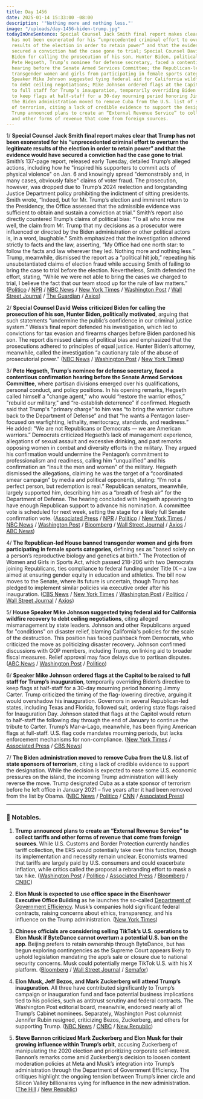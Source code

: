```yaml
---
title: Day 1456
date: 2025-01-14 15:33:00 -08:00
description: '"Nothing more and nothing less."'
image: "/uploads/day-1456-biden-trump.jpg"
todayInOneSentence: Special Counsel Jack Smith final report makes clear that Trump
  has not been exonerated for his “unprecedented criminal effort to overturn the legitimate
  results of the election in order to retain power” and that the evidence would have
  secured a conviction had the case gone to trial; Special Counsel David Weiss criticized
  Biden for calling the prosecution of his son, Hunter Biden, politically motivated;
  Pete Hegseth, Trump’s nominee for defense secretary, faced a contentious confirmation
  hearing before the Senate Armed Services Committee; the Republican-led House banned
  transgender women and girls from participating in female sports categories; House
  Speaker Mike Johnson suggested tying federal aid for California wildfire recovery
  to debt ceiling negotiations; Mike Johnson ordered flags at the Capitol to be raised
  to full staff for Trump’s inauguration, temporarily overriding Biden’s directive
  to keep flags at half-staff for a 30-day mourning period honoring Jimmy Carter;
  the Biden administration moved to remove Cuba from the U.S. list of state sponsors
  of terrorism, citing a lack of credible evidence to support the designation; and
  Trump announced plans to create an “External Revenue Service” to collect tariffs
  and other forms of revenue that come from foreign sources.
---
```


1/ **Special Counsel Jack Smith final report makes clear that Trump has not been exonerated for his “unprecedented criminal effort to overturn the legitimate results of the election in order to retain power” and that the evidence would have secured a conviction had the case gone to trial**. Smith’s 137-page report, released early Tuesday, detailed Trump’s alleged actions, including how he "inspired his supporters to commit acts of physical violence" on Jan. 6 and knowingly spread "demonstrably and, in many cases, obviously false" claims of voter fraud. The prosecution, however, was dropped due to Trump’s 2024 reelection and longstanding Justice Department policy prohibiting the indictment of sitting presidents. Smith wrote, “Indeed, but for Mr. Trump’s election and imminent return to the Presidency, the Office assessed that the admissible evidence was sufficient to obtain and sustain a conviction at trial.” Smith’s report also directly countered Trump’s claims of political bias: “To all who know me well, the claim from Mr. Trump that my decisions as a prosecutor were influenced or directed by the Biden administration or other political actors is, in a word, laughable.” Smith emphasized that the investigation adhered strictly to facts and the law, asserting, “My Office had one north star: to follow the facts and law wherever they led. Nothing more and nothing less.” Trump, meanwhile, dismissed the report as a “political hit job,” repeating his unsubstantiated claims of election fraud while accusing Smith of failing to bring the case to trial before the election. Nevertheless, Smith defended the effort, stating, “While we were not able to bring the cases we charged to trial, I believe the fact that our team stood up for the rule of law matters.” ([Politico](https://www.politico.com/news/2025/01/14/jack-smith-trump-report-00198025) / [NPR](https://www.npr.org/2025/01/14/g-s1-42358/trump-jack-smith-election-report) / [NBC News](https://www.nbcnews.com/politics/justice-department/justice-dept-sends-congress-jack-smiths-report-trumps-effort-overturn-rcna187492) / [New York Times](https://www.nytimes.com/2025/01/14/us/politics/trump-special-counsel-report-election-jan-6.html) / [Washington Post](https://www.washingtonpost.com/national-security/2025/01/13/trump-jan-6-classified-documents-investigations-report-jack-smith/) / [Wall Street Journal](https://www.wsj.com/politics/elections/jack-smith-donald-trump-election-interference-report-f2ecf0fa) / [The Guardian](https://www.theguardian.com/us-news/2025/jan/14/donald-trump-2020-election-conviction-special-counsel-report-jack-smith) / [Axios](https://www.theguardian.com/us-news/2025/jan/14/donald-trump-2020-election-conviction-special-counsel-report-jack-smith)) 

2/ **Special Counsel David Weiss criticized Biden for calling the prosecution of his son, Hunter Biden, politically motivated**, arguing that such statements “undermine the public’s confidence in our criminal justice system.” Weiss’s final report defended his investigation, which led to convictions for tax evasion and firearms charges before Biden pardoned his son. The report dismissed claims of political bias and emphasized that the prosecutions adhered to principles of equal justice. Hunter Biden’s attorney, meanwhile, called the investigation “a cautionary tale of the abuse of prosecutorial power.” ([NBC News](https://www.nbcnews.com/politics/justice-department/justice-department-release-final-report-hunter-biden-investigation-rcna187522) / [Washington Post](https://www.washingtonpost.com/national-security/2025/01/13/hunter-biden-special-counsel-report/) / [New York Times](https://www.nytimes.com/2025/01/13/us/politics/special-counsel-report-hunter-biden.html))

3/ **Pete Hegseth, Trump’s nominee for defense secretary, faced a contentious confirmation hearing before the Senate Armed Services Committee**, where partisan divisions emerged over his qualifications, personal conduct, and policy positions. In his opening remarks, Hegseth called himself a "change agent," who would “restore the warrior ethos,” "rebuild our military," and “re-establish deterrence” if confirmed. Hegseth said that Trump's "primary charge" to him was “to bring the warrior culture back to the Department of Defense” and that “he wants a Pentagon laser-focused on warfighting, lethality, meritocracy, standards, and readiness.” He added: "We are not Republicans or Democrats — we are American warriors.” Democrats criticized Hegseth’s lack of management experience, allegations of sexual assault and excessive drinking, and past remarks opposing women in combat and diversity efforts in the military. They argued his confirmation would undermine the Pentagon’s commitment to professionalism and readiness, calling him “unqualified” and his confirmation an “insult the men and women” of the military. Hegseth dismissed the allegations, claiming he was the target of a “coordinated smear campaign” by media and political opponents, stating: “I’m not a perfect person, but redemption is real.” Republican senators, meanwhile, largely supported him, describing him as a “breath of fresh air” for the Department of Defense. The hearing concluded with Hegseth appearing to have enough Republican support to advance his nomination. A committee vote is scheduled for next week, setting the stage for a likely full Senate confirmation vote. ([Associated Press](https://apnews.com/article/hegseth-hearing-senate-defense-pentagon-trump-37d0961eb63d824cae8d4478cb12e412) / [NPR](https://www.npr.org/2025/01/14/g-s1-42564/trump-cabinet-picks-pete-hegseth-confirmation-hearing) / [Politico](https://www.politico.com/news/2025/01/14/hegseth-defense-secretary-hearing-00198214) / [New York Times](https://www.nytimes.com/live/2025/01/14/us/hegseth-confirmation-trump) / [NBC News](https://www.nbcnews.com/politics/congress/pete-hegseth-senate-confirmation-hearing-trump-defense-secretary-rcna186955) / [Washington Post](https://www.washingtonpost.com/national-security/2025/01/14/pete-hegseth-confirmation-hearing/) / [Bloomberg](https://www.bloomberg.com/news/articles/2025-01-14/hegseth-says-he-d-be-pentagon-change-agent-rebuffing-his-critics) / [Wall Street Journal](https://www.wsj.com/politics/policy/pete-hegseth-confirmation-hearing-trump-cabinet-b569c525) / [Axios](https://www.axios.com/2025/01/14/hegseth-confirmation-hearing-trump-defense-secretary) / [ABC News](https://abcnews.go.com/Politics/live-updates/hegseth-hearing-live-updates-trumps-pentagon-pick-face/?id=117620443))

4/ **The Republican-led House banned transgender women and girls from participating in female sports categories**, defining sex as "based solely on a person’s reproductive biology and genetics at birth." The Protection of Women and Girls in Sports Act, which passed 218-206 with two Democrats joining Republicans, ties compliance to federal funding under Title IX – a law aimed at ensuring gender equity in education and athletics. The bill now moves to the Senate, where its future is uncertain, though Trump has pledged to implement similar policies via executive order after his inauguration. ([CBS News](https://www.cbsnews.com/news/house-ban-transgender-girls-womens-sports/) / [New York Times](https://www.nytimes.com/2025/01/14/us/politics/house-trans-athletes.html) / [Washington Post](https://www.washingtonpost.com/education/2025/01/14/transgender-students-sports-bill-house/) / [Politico](https://www.politico.com/news/2025/01/14/house-passes-bill-restricting-transgender-athletes-from-womens-sports-00198171) / [Wall Street Journal](https://www.wsj.com/politics/policy/house-passes-gops-transgender-sports-bill-e5d5a161) / [Axios](https://www.axios.com/2025/01/14/house-passes-transgender-womens-sports-bill))

5/ **House Speaker Mike Johnson suggested tying federal aid for California wildfire recovery to debt ceiling negotiations**, citing alleged mismanagement by state leaders. Johnson and other Republicans argued for "conditions" on disaster relief, blaming California's policies for the scale of the destruction. This position has faced pushback from Democrats, who criticized the move as politicizing disaster recovery. Johnson confirmed discussions with GOP members, including Trump, on linking aid to broader fiscal measures. Relief approval may face delays due to partisan disputes. ([ABC News](https://abcnews.go.com/Politics/speaker-mike-johnson-suggests-conditions-needed-disaster-aid/story?id=117636693) / [Washington Post](https://www.washingtonpost.com/business/2025/01/13/california-fire-republicans-aid/) / [Politico](https://www.politico.com/live-updates/2025/01/13/congress/johnson-wildfire-california-debt-limit-00197900))

6/ **Speaker Mike Johnson ordered flags at the Capitol to be raised to full staff for Trump’s inauguration**, temporarily overriding Biden’s directive to keep flags at half-staff for a 30-day mourning period honoring Jimmy Carter. Trump criticized the timing of the flag-lowering directive, arguing it would overshadow his inauguration. Governors in several Republican-led states, including Texas and Florida, followed suit, ordering state flags raised for Inauguration Day. Johnson stated that flags at the Capitol would return to half-staff the following day through the end of January to continue the tribute to Carter. Trump’s Mar-a-Lago, meanwhile, has been flying American flags at full-staff. U.S. flag code mandates mourning periods, but lacks enforcement mechanisms for non-compliance. ([New York Times](https://www.nytimes.com/2025/01/14/us/politics/mike-johnson-flags-trump-inauguration.html) / [Associated Press](https://apnews.com/article/trump-carter-flag-half-staff-mar-a-lago-c90e341b89615aef8817c6fc021a93b7) / [CBS News](https://www.cbsnews.com/news/texas-greg-abbott-flags-texas-full-staff-inauguration/))

7/ **The Biden administration moved to remove Cuba from the U.S. list of state sponsors of terrorism**, citing a lack of credible evidence to support the designation. While the decision is expected to ease some U.S. economic pressures on the island, the incoming Trump administration will likely reverse the move. Trump designated Cuba as a state sponsor of terrorism before he left office in January 2021 – five years after it had been removed from the list by Obama. ([NBC News](https://www.nbcnews.com/news/world/biden-administration-cuba-state-sponsor-terrorism-designation-rcna187661) / [Politico](https://www.politico.com/news/2025/01/14/cuba-removed-state-sponsor-of-terrorism-list-00198204) / [CNN](https://www.cnn.com/2025/01/14/politics/biden-remove-cuba-from-state-sponsor-of-terrorism-list/index.html) / [Associated Press](https://apnews.com/article/biden-cuba-terrorism-designation-a0e2f003ce7100e6a845ef7ed6e96a1b))

---

### 🍿 Notables. 

1. **Trump announced plans to create an “External Revenue Service” to collect tariffs and other forms of revenue that come from foreign sources**. While U.S. Customs and Border Protection currently handles tariff collection, the ERS would potentially take over this function, though its implementation and necessity remain unclear. Economists warned that tariffs are largely paid by U.S. consumers and could exacerbate inflation, while critics called the proposal a rebranding effort to mask a tax hike. ([Washington Post](https://www.washingtonpost.com/business/2025/01/14/trump-external-revenue-service-tariffs/) / [Politico](https://www.politico.com/live-updates/2025/01/14/congress/trump-to-create-external-revenue-service-for-tariffs-00198155) / [Associated Press](https://apnews.com/article/irs-trump-tax-revenues-tariffs-eef2ab6930a8672a418af27f61efaed8) / [Bloomberg](https://www.bloomberg.com/news/articles/2025-01-14/trump-says-he-ll-create-external-revenue-service-for-tariffs) / [CNBC](https://www.cnbc.com/2025/01/14/trump-external-revenue-service-tariffs-.html))

2. **Elon Musk is expected to use office space in the Eisenhower Executive Office Building** as he launches the so-called [Department of Government Efficiency](https://whatthefuckjusthappenedtoday.com/wtf-is/doge/). Musk’s companies hold significant federal contracts, raising concerns about ethics, transparency, and his influence on the Trump administration. ([New York Times](https://www.nytimes.com/2025/01/13/us/politics/elon-musk-white-house-trump.html))

3. **Chinese officials are considering selling TikTok’s U.S. operations to Elon Musk if ByteDance cannot overturn a potential U.S. ban on the app**. Beijing prefers to retain ownership through ByteDance, but has begun exploring contingencies as the Supreme Court appears likely to uphold legislation mandating the app’s sale or closure due to national security concerns. Musk could potentially merge TikTok U.S. with his X platform. ([Bloomberg](https://www.bloomberg.com/news/articles/2025-01-14/china-discusses-sale-of-tiktok-us-to-musk-as-one-possible-option) / [Wall Street Journal](https://www.wsj.com/tech/china-officials-internally-discuss-option-of-tiktok-sale-to-musk-bac0a224) / [Semafor](https://www.semafor.com/article/01/14/2025/china-reportedly-mulls-tiktok-sale-elon-musk))

4. **Elon Musk, Jeff Bezos, and Mark Zuckerberg will attend Trump’s inauguration**. All three have contributed significantly to Trump’s campaign or inauguration fund and face potential business implications tied to his policies, such as antitrust scrutiny and federal contracts. The Washington Post editorial board, meanwhile, endorsed nearly all of Trump’s Cabinet nominees. Separately, Washington Post columnist Jennifer Rubin resigned, criticizing Bezos, Zuckerberg, and others for supporting Trump. ([NBC News](https://www.nbcnews.com/politics/donald-trump/elon-musk-jeff-bezos-mark-zuckerberg-attend-trump-inauguration-rcna187642) / [CNBC](https://www.cnbc.com/2025/01/13/jeff-bezos-trump-democracy-washington-post-jennifer-rubin.html) / [New Republic](https://newrepublic.com/post/190156/marjorie-taylor-greene-los-angeles-fire-conspiracy))

5. **Steve Bannon criticized Mark Zuckerberg and Elon Musk for their growing influence within Trump’s orbit**, accusing Zuckerberg of manipulating the 2020 election and prioritizing corporate self-interest. Bannon’s remarks come amid Zuckerberg’s decision to loosen content moderation policies at Meta and Musk’s integration into Trump’s administration through the Department of Government Efficiency. The critiques highlight the ongoing tension between Trump’s inner circle and Silicon Valley billionaires vying for influence in the new administration. ([The Hill](https://thehill.com/policy/technology/5084210-steve-bannon-meta-mark-zuckerberg/) / [New Republic](https://newrepublic.com/post/190177/jd-vance-donald-trump-immigration-family-separation))
